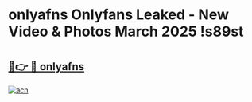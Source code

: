 # onlyafns Onlyfans Leaked - New Video & Photos March 2025 !s89st

# <h2><a href="https://i9coqk.iuczelnia.edu.pl?title=onlyafns&ref=s89st">🔗👉 🔴 onlyafns</a></h2>

[![acn](https://github.com/user-attachments/assets/0f9c940e-d8b0-45ae-aac7-cd30a18b3e1c)](https://i9coqk.iuczelnia.edu.pl?title=onlyafns&ref=s89st)

